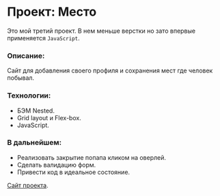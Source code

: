 # Проект: Место

Это мой третий проект. В нем меньше верстки но зато впервые применяется `JavaScript`.

### Описание:
Сайт для добавления своего профиля и сохранения мест где человек побывал. 

### Технологии:
* БЭМ Nested.
* Grid layout и Flex-box.
* JavaScript.

### В дальнейшем: 
* Реализовать закрытие попапа кликом на оверлей.
* Сделать валидацию форм.
* Привести код в идеальное состояние.

[Сайт проекта](https://markovviktor.github.io/mesto/).